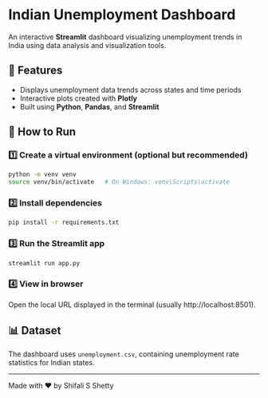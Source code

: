 # Indian Unemployment Dashboard

An interactive **Streamlit** dashboard visualizing unemployment trends in India using data analysis and visualization tools.

## 🚀 Features
- Displays unemployment data trends across states and time periods
- Interactive plots created with **Plotly**
- Built using **Python**, **Pandas**, and **Streamlit**

## 🧠 How to Run

### 1️⃣ Create a virtual environment (optional but recommended)
```bash
python -m venv venv
source venv/bin/activate   # On Windows: venv\Scripts\activate
```

### 2️⃣ Install dependencies
```bash
pip install -r requirements.txt
```

### 3️⃣ Run the Streamlit app
```bash
streamlit run app.py
```

### 4️⃣ View in browser
Open the local URL displayed in the terminal (usually http://localhost:8501).

## 📊 Dataset
The dashboard uses `unemployment.csv`, containing unemployment rate statistics for Indian states.

---
Made with ❤️ by Shifali S Shetty
